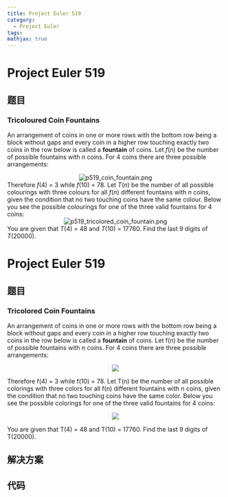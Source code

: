 ```yaml
---
title: Project Euler 519
category:
  - Project Euler
tags:
mathjax: true
---
```

<escape><!-- more --></escape>
    
# Project Euler 519
## 题目
### Tricoloured Coin Fountains


An arrangement of coins in one or more rows with the bottom row being a block without gaps and every coin in a higher row touching exactly two coins in the row below is called a <b>fountain</b> of coins. Let <var>f</var>(<var>n</var>) be the number of possible fountains with <var>n</var> coins. For 4 coins there are three possible arrangements:
<div align="center"><img src="project/images/p519_coin_fountain.png" alt="p519_coin_fountain.png" /></div>
Therefore <var>f</var>(4) = 3 while <var>f</var>(10) = 78.
Let <var>T</var>(<var>n</var>) be the number of all possible colourings with three colours for all <var>f</var>(<var>n</var>) different fountains with <var>n</var> coins, given the condition that no two touching coins have the same colour. Below you see the possible colourings for one of the three valid fountains for 4 coins:
<div align="center"><img src="project/images/p519_tricolored_coin_fountain.png" alt="p519_tricolored_coin_fountain.png" /></div>
You are given that <var>T</var>(4) = 48 and <var>T</var>(10) = 17760.
Find the last 9 digits of <var>T</var>(20000).



# Project Euler 519
## 题目
### Tricolored Coin Fountains

An arrangement of coins in one or more rows with the bottom row being a block without gaps and every coin in a higher row touching exactly two coins in the row below is called a **fountain** of coins. Let f(n) be the number of possible fountains with n coins. For 4 coins there are three possible arrangements:
<center><img src="https://projecteuler.net/project/images/p519_coin_fountain.png"></center>

Therefore f(4)&nbsp;=&nbsp;3 while f(10)&nbsp;=&nbsp;78.
Let T(n) be the number of all possible colorings with three colors for all f(n) different fountains with n coins, given the condition that no two touching coins have the same color. Below you see the possible colorings for one of the three valid fountains for 4 coins:
<center><img src="https://projecteuler.net/project/images/p519_tricolored_coin_fountain.png"></center>

You are given that T(4)&nbsp;=&nbsp;48 and T(10)&nbsp;=&nbsp;17760.
Find the last 9 digits of T(20000).


## 解决方案


## 代码


